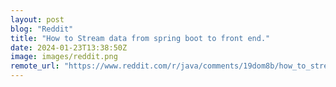 ```yaml
---
layout: post
blog: "Reddit"
title: "How to Stream data from spring boot to front end."
date: 2024-01-23T13:38:50Z
image: images/reddit.png
remote_url: "https://www.reddit.com/r/java/comments/19dom8b/how_to_stream_data_from_spring_boot_to_front_end/"
---
```

